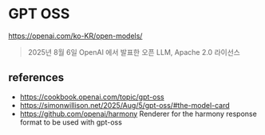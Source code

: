 # GPT OSS

<https://openai.com/ko-KR/open-models/>

> 2025년 8월 6일 OpenAI 에서 발표한 오픈 LLM, Apache 2.0 라이선스

## references

- <https://cookbook.openai.com/topic/gpt-oss>
- <https://simonwillison.net/2025/Aug/5/gpt-oss/#the-model-card>
- <https://github.com/openai/harmony> Renderer for the harmony response format to be used with gpt-oss
